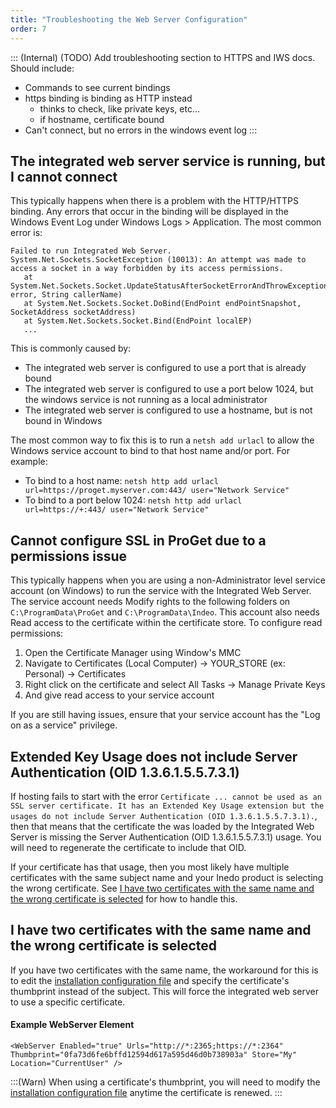 ```yaml
---
title: "Troubleshooting the Web Server Configuration"
order: 7
---
```


::: (Internal) (TODO)
Add troubleshooting section to HTTPS and IWS docs.  Should include:
- Commands to see current bindings
- https binding is binding as HTTP instead
   - thinks to check, like private keys, etc...
   - if hostname, certificate bound
- Can't connect, but no errors in the windows event log
:::

## The integrated web server service is running, but I cannot connect
This typically happens when there is a problem with the HTTP/HTTPS binding.  Any errors that occur in the binding will be displayed in the Windows Event Log under Windows Logs > Application.  The most common error is:

```
Failed to run Integrated Web Server.
System.Net.Sockets.SocketException (10013): An attempt was made to access a socket in a way forbidden by its access permissions.
   at System.Net.Sockets.Socket.UpdateStatusAfterSocketErrorAndThrowException(SocketError error, String callerName)
   at System.Net.Sockets.Socket.DoBind(EndPoint endPointSnapshot, SocketAddress socketAddress)
   at System.Net.Sockets.Socket.Bind(EndPoint localEP)
   ...
```

This is commonly caused by:
- The integrated web server is configured to use a port that is already bound
- The integrated web server is configured to use a port below 1024, but the windows service is not running as a local administrator
- The integrated web server is configured to use a hostname, but is not bound in Windows

The most common way to fix this is to run a `netsh add urlacl` to allow the Windows service account to bind to that host name and/or port.  For example: 
- To bind to a host name: `netsh http add urlacl url=https://proget.myserver.com:443/ user="Network Service"` 
- To bind to a port below 1024: `netsh http add urlacl url=https://+:443/ user="Network Service"` 

## Cannot configure SSL in ProGet due to a permissions issue

This typically happens when you are using a non-Administrator level service account (on Windows) to run the service with the Integrated Web Server.  The service account needs Modify rights to the following folders on `C:\ProgramData\ProGet` and `C:\ProgramData\Indeo`.  This account also needs Read access to the certificate within the certificate store.  To configure read permissions:
1. Open the Certificate Manager using Window's MMC
2. Navigate to Certificates (Local Computer) -> YOUR_STORE (ex: Personal) -> Certificates
3. Right click on the certificate and select All Tasks -> Manage Private Keys
4. And give read access to your service account

If you are still having issues, ensure that your service account has the "Log on as a service" privilege.

## Extended Key Usage does not include Server Authentication (OID 1.3.6.1.5.5.7.3.1)
If hosting fails to start with the error `Certificate ... cannot be used as an SSL server certificate. It has an Extended Key Usage extension but the usages do not include Server Authentication (OID 1.3.6.1.5.5.7.3.1).`, then that means that the certificate the was loaded by the Integrated Web Server is missing the Server Authentication (OID 1.3.6.1.5.5.7.3.1) usage.  You will need to regenerate the certificate to include that OID.  

If your certificate has that usage, then you most likely have multiple certificates with the same subject name and your Inedo product is selecting the wrong certificate. See [I have two certificates with the same name and the wrong certificate is selected](#i-have-two-certificates-with-the-same-name-and-the-wrong-certificate-is-selected) for how to handle this.

## I have two certificates with the same name and the wrong certificate is selected
If you have two certificates with the same name, the workaround for this is to edit the [installation configuration file](/docs/installation/configuration-files) and specify the certificate's thumbprint instead of the subject.  This will force the integrated web server to use a  specific certificate.  

#### Example WebServer Element
```
<WebServer Enabled="true" Urls="http://*:2365;https://*:2364"  Thumbprint="0fa73d6fe6bffd12594d617a595d46d0b738903a" Store="My" Location="CurrentUser" />
```

:::(Warn)
When using a certificate's thumbprint, you will need to modify the [installation configuration file](/docs/installation/configuration-files) anytime the certificate is renewed.
:::